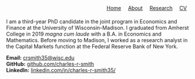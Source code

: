 <!-- Custom Top Navigation -->
<div style="text-align: right; margin-bottom: 20px;">
  <a href="/" style="margin-right: 15px;">Home</a>
  <a href="/about.html" style="margin-right: 15px;">About</a>
  <a href="/research.html" style="margin-right: 15px;">Research</a>
  <a href="/cv.html" style="margin-right: 15px;">CV</a>
</div>

<p>
  I am a third-year PhD candidate in the joint program in Economics and Finance at the University of Wisconsin-Madison. I graduated from Amherst College in 2019 <i>magna cum laude</i> with a B.A. in Economics and Mathematics. Before moving to Madison, I worked as a research analyst in the Capital Markets function at the Federal Reserve Bank of New York.
</p>

<p>
  <strong>Email:</strong> <a href="mailto:crsmith35@wisc.edu">crsmith35@wisc.edu</a><br>
  <strong>GitHub:</strong> <a href="https://github.com/charles-r-smith" target="_blank" rel="noopener">github.com/charles-r-smith</a><br>
  <strong>LinkedIn:</strong> <a href="https://www.linkedin.com/in/charles-r-smith35/)" target="_blank" rel="noopener">linkedin.com/in/charles-r-smith35/</a>
</p>
